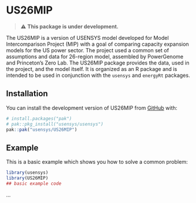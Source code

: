 
<!-- README.md is generated from README.Rmd. Please edit that file -->

# US26MIP

<div class="warn">

> :warning: **This package is under development.**  

</div>

<!-- badges: start -->
<!-- badges: end -->

The US26MIP is a version of USENSYS model developed for Model
Intercomparison Project (MIP) with a goal of comparing capacity
expansion models for the US power sector. The project used a common set
of assumptions and data for 26-region model, assembled by PowerGenome
and Princeton’s Zero Lab. The US26MIP package provides the data, used in
the project, and the model itself. It is organized as an R package and
is intended to be used in conjunction with the `usensys` and `energyRt`
packages.

## Installation

You can install the development version of US26MIP from
[GitHub](https://github.com/) with:

``` r
# install.packages("pak")
# pak::pkg_install("usensys/usensys")
pak::pak("usensys/US26MIP")
```

## Example

This is a basic example which shows you how to solve a common problem:

``` r
library(usensys)
library(US26MIP)
## basic example code
```

…
